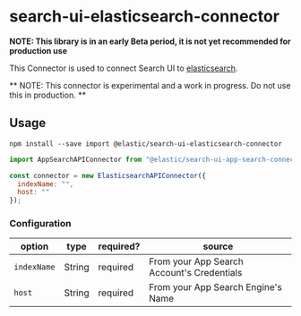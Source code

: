 # search-ui-elasticsearch-connector

**NOTE: This library is in an early Beta period, it is not yet recommended for production use**

This Connector is used to connect Search UI to [elasticsearch](https://github.com/elastic/elasticsearch).

** NOTE: This connector is experimental and a work in progress. Do not use this in production. **

## Usage

```shell
npm install --save import @elastic/search-ui-elasticsearch-connector
```

```js
import AppSearchAPIConnector from "@elastic/search-ui-app-search-connector";

const connector = new ElasticsearchAPIConnector({
  indexName: "",
  host: ""
});
```

### Configuration

| option      | type   | required? | source                                     |
| ----------- | ------ | --------- | ------------------------------------------ |
| `indexName` | String | required  | From your App Search Account's Credentials |
| `host`      | String | required  | From your App Search Engine's Name         |
